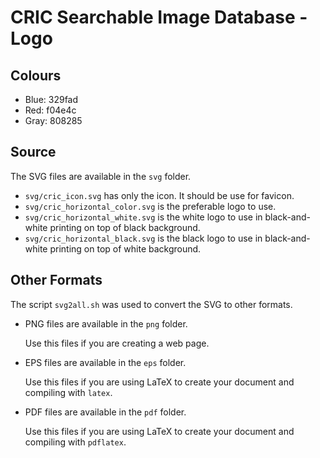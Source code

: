 # CRIC Searchable Image Database - Logo

## Colours

- Blue: 329fad
- Red: f04e4c
- Gray: 808285

## Source

The SVG files are available in the `svg` folder.

- `svg/cric_icon.svg` has only the icon. It should be use for favicon.
- `svg/cric_horizontal_color.svg` is the preferable logo to use.
- `svg/cric_horizontal_white.svg` is the white logo to use in black-and-white printing on top of black background.
- `svg/cric_horizontal_black.svg` is the black logo to use in black-and-white printing on top of white background.

## Other Formats

The script `svg2all.sh` was used to convert the SVG to other formats.

- PNG files are available in the `png` folder.

  Use this files if you are creating a web page.
- EPS files are available in the `eps` folder.

  Use this files if you are using LaTeX to create your document
  and compiling with `latex`.
- PDF files are available in the `pdf` folder.

  Use this files if you are using LaTeX to create your document
  and compiling with `pdflatex`.